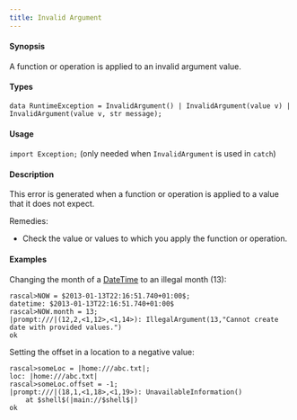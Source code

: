 ```yaml
---
title: Invalid Argument
---
```


#### Synopsis

A function or operation is applied to an invalid argument value.

#### Types

`data RuntimeException = InvalidArgument() | InvalidArgument(value v) | InvalidArgument(value v, str message);`
       
#### Usage

`import Exception;` (only needed when `InvalidArgument` is used in `catch`)

#### Description

This error is generated when a function or operation is applied to a value that it does not expect.

Remedies:

*  Check the value or values to which you apply the function or operation.

#### Examples

Changing the month of a [DateTime](../../../Rascal/Expressions/Values/DateTime/) to an illegal month (13):

```rascal-shell ,error
rascal>NOW = $2013-01-13T22:16:51.740+01:00$;
datetime: $2013-01-13T22:16:51.740+01:00$
rascal>NOW.month = 13;
|prompt:///|(12,2,<1,12>,<1,14>): IllegalArgument(13,"Cannot create date with provided values.")
ok
```

Setting the offset in a location to a negative value:

```rascal-shell ,error
rascal>someLoc = |home:///abc.txt|;
loc: |home:///abc.txt|
rascal>someLoc.offset = -1;
|prompt:///|(18,1,<1,18>,<1,19>): UnavailableInformation()
	at $shell$(|main://$shell$|)
ok
```


